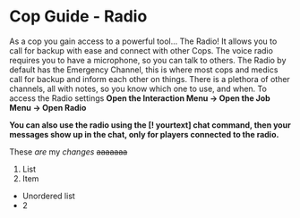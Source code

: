 # Cop Guide - Radio
As a cop you gain access to a powerful tool... The Radio! It allows you to call for backup with ease and connect with other Cops. The voice radio requires you to have a microphone, so you can talk to others. 
The Radio by default has the Emergency Channel, this is where most cops and medics call for backup and inform each other on things. 
There is a plethora of other channels, all with notes, so you know which one to use, and when. 
To access the Radio settings **Open the Interaction Menu -> Open the Job Menu -> Open Radio**

**You can also use the radio using the [! yourtext] chat command, then your messages show up in the chat, only for players connected to the radio.**

These *are* my *changes* ~~aaaaaaa~~
1. List
2. Item

- Unordered list
- 2
